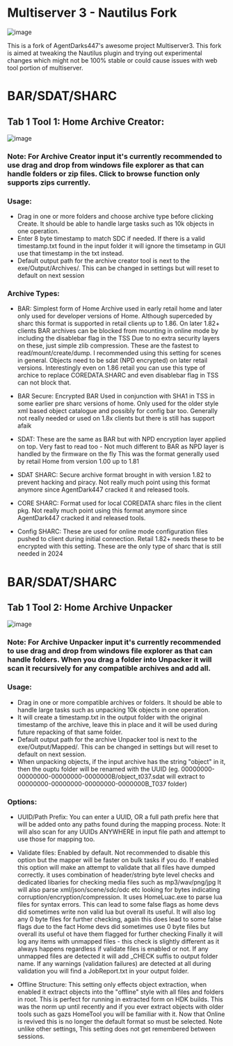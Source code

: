 # Multiserver 3 - Nautilus Fork

![image](https://github.com/DeViL303/MultiServer3-NuatilusFork/assets/24411577/0a378bb7-382a-4ff6-b328-a7fff8cb836c)

This is a fork of AgentDarks447's awesome project Multiserver3. This fork is aimed at tweaking the Nautilus plugin and trying out experimental changes which might not be 100% stable or could cause issues with web tool portion of multiserver.  




 
# BAR/SDAT/SHARC
## Tab 1 Tool 1: Home Archive Creator:

![image](https://github.com/DeViL303/MultiServer3-NuatilusFork/assets/24411577/297ac8dc-65c2-4056-a4b8-8de8fcc07085)

### Note: For Archive Creator input it's currently recommended to use drag and drop from windows file explorer as that can handle folders or zip files. Click to browse function only supports zips currently.

### Usage: 
- Drag in one or more folders and choose archive type before clicking Create. It should be able to handle large tasks such as 10k objects in one operation.
- Enter 8 byte timestamp to match SDC if needed. If there is a valid timestamp.txt found in the input folder it will ignore the timsetamp in GUI use that timestamp in the txt instead.
- Default output path for the archive creator tool is next to the exe/Output/Archives/. This can be changed in settings but will reset to default on next session

### Archive Types:
- BAR:
    Simplest form of Home Archive used in early retail home and later only used for developer versions of Home.
    Although superceded by sharc this format is supported in retail clients up to 1.86.
    On later 1.82+ clients BAR archives can be blocked from mounting in online mode by including the disablebar flag in the TSS
    Due to no extra security layers on these, just simple zlib compression. These are the fastest to read/mount/create/dump.
    I recommended using this setting for scenes in general. Objects need to be sdat (NPD encrypted) on later retail versions.
    Interestingly even on 1.86 retail you can use this type of archice to replace COREDATA.SHARC and even disablebar flag in TSS can not block that.
  
- BAR Secure:
   Encrypted BAR Used in conjunction with SHA1 in TSS in some earlier pre sharc versions of home.
   Only used for the older style xml based object catalogue and possibly for config bar too.
   Generally not really needed or used on 1.8x clients but there is still has support afaik

- SDAT:
   These are the same as BAR but with NPD encryption layer applied on top.
   Very fast to read too - Not much different to BAR as NPD layer is handled by the firmware on the fly
   This was the format generally used by retail Home from version 1.00 up to 1.81

- SDAT SHARC:
    Secure archive format brought in with version 1.82 to prevent hacking and piracy.
    Not really much point using this format anymore since AgentDark447 cracked it and released tools.

- CORE SHARC:
    Format used for local COREDATA sharc files in the client pkg.
    Not really much point using this format anymore since AgentDark447 cracked it and released tools.

- Config SHARC:
    These are used for online mode configuration files pushed to client during initial connection.
    Retail 1.82+ needs these to be encrypted with this setting.
    These are the only type of sharc that is still needed in 2024



# BAR/SDAT/SHARC
## Tab 1 Tool 2: Home Archive Unpacker

![image](https://github.com/DeViL303/MultiServer3-NuatilusFork/assets/24411577/0bc3877d-41cf-4fa9-be46-4386c3856344)


### Note: For Archive Unpacker input it's currently recommended to use drag and drop from windows file explorer as that can handle folders. When you drag a folder into Unpacker it will scan it recursively for any compatible archives and add all. 

### Usage: 
- Drag in one or more compatible archives or folders. It should be able to handle large tasks such as unpacking 10k objects in one operation.
- It will create a timestamp.txt in the output folder with the original timestamp of the archive, leave this in place and it will be used during future repacking of that same folder.
- Default output path for the archive Unpacker tool is next to the exe/Output/Mapped/. This can be changed in settings but will reset to default on next session.
- When unpacking objects, if the input archive has the string "object" in it, then the ouptu folder will be renamed with the UUID (eg. 00000000-00000000-00000000-0000000B/object_t037.sdat will extract to 00000000-00000000-00000000-0000000B_T037 folder)



### Options:

- UUID/Path Prefix:
  You can enter a UUID, OR a full path prefix here that will be added onto any paths found during the mapping process.
  Note: It will also scan for any UUIDs ANYWHERE in input file path and attempt to use those for mapping too.  

- Validate files:
  Enabled by default. Not recommended to disable this option but the mapper will be faster on bulk tasks if you do.
  If enabled this option will make an attempt to validate that all files have dumped correctly. it uses combination of header/string byte level checks and dedicated libaries for checking media files such as mp3/wav/png/jpg
  It will also parse xml/json/scene/sdc/odc etc looking for bytes indicating corruption/encryption/compression.
  It uses HomeLuac.exe to parse lua files for syntax errors. This can lead to some false flags as home devs did sometimes write non valid lua but overall its useful. 
  It will also log any 0 byte files for further checking, again this does lead to some false flags due to the fact Home devs did sometimes use 0 byte files but overall its useful ot have them flagged for further checking
  Finally it will log any items with unmapped files - this check is slightly different as it always happens regardless if validate files is enabled or not. If any unmapped files are detected it will add _CHECK suffis to output folder name.
  If any warnings (validation failures) are detected at all during validation you will find a JobReport.txt in your output folder.

- Offline Structure:
  This setting only effects object extraction, when enabled it extract objects into the "offline" style with all files and folders in root. This is perfect for running in extracted form on HDK builds.
  This was the norm up until recently and if you ever extract objects with older tools such as gazs HomeTool you will be familiar with it.
  Now that Online is revived this is no longer the default format so must be selected. Note unlike other settings, This setting does not get remembered between sessions.
